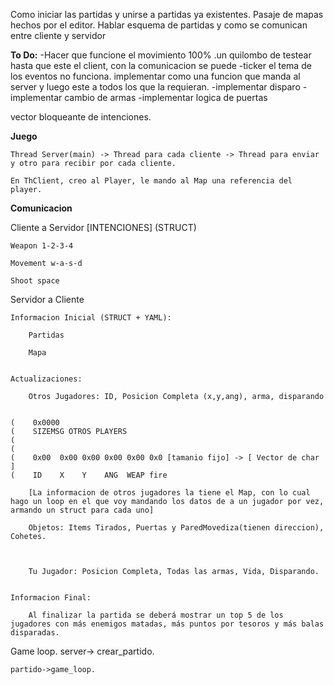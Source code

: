 Como iniciar las partidas y unirse a partidas ya existentes.
Pasaje de mapas hechos por el editor.
Hablar esquema de partidas y como se comunican entre cliente y servidor

**To Do:**
    -Hacer que funcione el movimiento 100%
        .un quilombo de testear hasta que este el client, con la comunicacion se puede
    -ticker
        el tema de los eventos no funciona. implementar como una funcion que manda al server y luego este a todos los que la requieran. 
    -implementar disparo
    -implementar cambio de armas
    -implementar logica de puertas
    


vector bloqueante de intenciones. 

**Juego**

    Thread Server(main) -> Thread para cada cliente -> Thread para enviar y otro para recibir por cada cliente.

    En ThClient, creo al Player, le mando al Map una referencia del player.


**Comunicacion**

Cliente a Servidor [INTENCIONES] (STRUCT)

    Weapon 1-2-3-4

    Movement w-a-s-d

    Shoot space


Servidor a Cliente

    Informacion Inicial (STRUCT + YAML):

        Partidas

        Mapa


    Actualizaciones:

        Otros Jugadores: ID, Posicion Completa (x,y,ang), arma, disparando


    (    0x0000  
    (    SIZEMSG OTROS PLAYERS
    (
    (
    (    0x00  0x00 0x00 0x00 0x00 0x0 [tamanio fijo] -> [ Vector de char ]
    (    ID    X    Y    ANG  WEAP fire

        [La informacion de otros jugadores la tiene el Map, con lo cual hago un loop en el que voy mandando los datos de a un jugador por vez, armando un struct para cada uno]

        Objetos: Items Tirados, Puertas y ParedMovediza(tienen direccion), Cohetes.



        Tu Jugador: Posicion Completa, Todas las armas, Vida, Disparando.


    Informacion Final:

        Al finalizar la partida se deberá mostrar un top 5 de los jugadores con más enemigos matadas, más puntos por tesoros y más balas disparadas.








Game loop. 
    server-> crear_partido. 
    
    partido->game_loop.